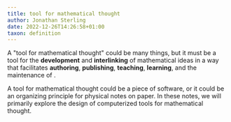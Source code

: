 ```yaml
---
title: tool for mathematical thought
author: Jonathan Sterling
date: 2022-12-26T14:26:58+01:00
taxon: definition
---
```


A "tool for mathematical thought" could be many things, but it must be a tool for the **development** and **interlinking** of mathematical ideas in a way that facilitates **authoring**, **publishing**, **teaching**, **learning**, and the maintenance of **[](tfmt-0003)**.

A tool for mathematical thought could be a piece of software, or it could be an organizing principle for physical notes on paper. In these notes, we will primarily explore the design of computerized tools for mathematical thought.
